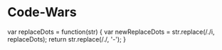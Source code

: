 # Code-Wars

var replaceDots = function(str) {
var newReplaceDots = str.replace(/./i, replaceDots);
  return str.replace(/./, '-');
}